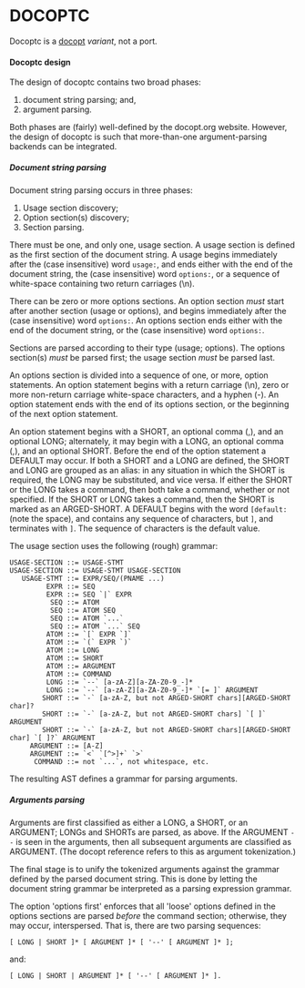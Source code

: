 DOCOPTC
=======

Docoptc is a [docopt](http://docopt.org) *variant*, not a port.


#### Docoptc design

The design of docoptc contains two broad phases:

  1. document string parsing; and,
  2. argument parsing.

Both phases are (fairly) well-defined by the docopt.org website. However, the design of docoptc is such that more-than-one argument-parsing backends can be integrated.

##### Document string parsing

Document string parsing occurs in three phases:

  1. Usage section discovery;
  2. Option section(s) discovery;
  3. Section parsing.

There must be one, and only one, usage section. A usage section is defined as the first section of the document string. A usage begins immediately after the (case insensitive) word `usage:`, and ends either with the end of the document string, the (case insensitive) word `options:`, or a sequence of white-space containing two return carriages (\n).

There can be zero or more options sections. An option section *must* start after another section (usage or options), and begins immediately after the (case insensitive) word `options:`. An options section ends either with the end of the document string, or the (case insensitive) word `options:`.

Sections are parsed according to their type (usage; options). The options section(s) *must* be parsed first; the usage section *must* be parsed last.

An options section is divided into a sequence of one, or more, option statements. An option statement begins with a return carriage (\n), zero or more non-return carriage white-space characters, and a hyphen (-). An option statement ends with the end of its options section, or the beginning of the next option statement.

An option statement begins with a SHORT, an optional comma (,), and an optional LONG; alternately, it may begin with a LONG, an optional comma (,), and an optional SHORT. Before the end of the option statement a DEFAULT may occur. If both a SHORT and a LONG are defined, the SHORT and LONG are grouped as an alias: in any situation in which the SHORT is required, the LONG may be substituted, and vice versa. If either the SHORT or the LONG takes a command, then both take a command, whether or not specified. If the SHORT or LONG takes a command, then the SHORT is marked as an ARGED-SHORT. A DEFAULT begins with the word `[default: ` (note the space), and contains any sequence of characters, but `]`, and terminates with `]`. The sequence of characters is the default value.

The usage section uses the following (rough) grammar:

    USAGE-SECTION ::= USAGE-STMT
    USAGE-SECTION ::= USAGE-STMT USAGE-SECTION
       USAGE-STMT ::= EXPR/SEQ/(PNAME ...)
             EXPR ::= SEQ
             EXPR ::= SEQ `|` EXPR
              SEQ ::= ATOM
              SEQ ::= ATOM SEQ
              SEQ ::= ATOM `...`
              SEQ ::= ATOM `...` SEQ
             ATOM ::= `[` EXPR `]`
             ATOM ::= `(` EXPR `)`
             ATOM ::= LONG
             ATOM ::= SHORT
             ATOM ::= ARGUMENT
             ATOM ::= COMMAND
             LONG ::= `--` [a-zA-Z][a-ZA-Z0-9_-]*
             LONG ::= `--` [a-zA-Z][a-ZA-Z0-9_-]* `[= ]` ARGUMENT
            SHORT ::= `-` [a-zA-Z, but not ARGED-SHORT chars][ARGED-SHORT char]?
            SHORT ::= `-` [a-zA-Z, but not ARGED-SHORT chars] `[ ]` ARGUMENT
            SHORT ::= `-` [a-zA-Z, but not ARGED-SHORT chars][ARGED-SHORT char] `[ ]?` ARGUMENT
         ARGUMENT ::= [A-Z]
         ARGUMENT ::= `<` `[^>]+` `>`
          COMMAND ::= not `...`, not whitespace, etc.

The resulting AST defines a grammar for parsing arguments.

##### Arguments parsing

Arguments are first classified as either a LONG, a SHORT, or an ARGUMENT; LONGs and SHORTs are parsed, as above. If the ARGUMENT `--` is seen in the arguments, then all subsequent arguments are classified as ARGUMENT. (The docopt reference refers to this as argument tokenization.)

The final stage is to unify the tokenized arguments against the grammar defined by the parsed document string. This is done by letting the document string grammar be interpreted as a parsing expression grammar.

The option 'options first' enforces that all 'loose' options defined in the options sections are parsed *before* the command section; otherwise, they may occur, interspersed. That is, there are two parsing sequences:

    [ LONG | SHORT ]* [ ARGUMENT ]* [ '--' [ ARGUMENT ]* ];

and:

    [ LONG | SHORT | ARGUMENT ]* [ '--' [ ARGUMENT ]* ].